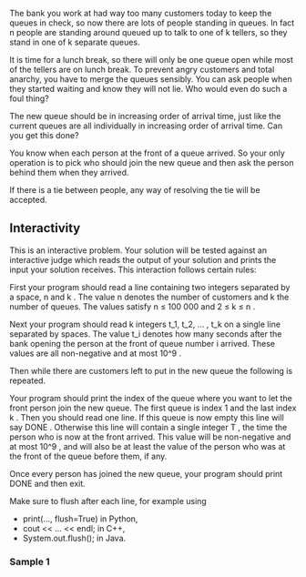 The bank you work at had way too many customers today to
keep the queues in check, so now there are lots of people
standing in queues. In fact n people are standing around queued
up to talk to one of k tellers, so they stand in one of k separate queues.

It is time for a lunch break, so there will only be one
queue open while most of the tellers are on lunch break. To
prevent angry customers and total anarchy, you have to merge
the queues sensibly. You can ask people when they started
waiting and know they will not lie. Who would even do such a
foul thing?

The new queue should be in increasing order of arrival time,
just like the current queues are all individually in increasing
order of arrival time. Can you get this done?

You know when each person at the front of a queue arrived.
So your only operation is to pick who should join the new queue
and then ask the person behind them when they arrived.

If there is a tie between people, any way of resolving the
tie will be accepted.

## Interactivity
This is an interactive problem. Your solution will be tested
against an interactive judge which reads the output of your
solution and prints the input your solution receives. This
interaction follows certain rules:

First your program should read a line containing two
integers separated by a space, n and k . The value n denotes the number of customers
and k the number of
queues. The values satisfy n
≤ 100 000 and 2
≤ k ≤ n .

Next your program should read k integers t_1, t_2, … , t_k on a single
line separated by spaces. The value t_i denotes how many seconds after
the bank opening the person at the front of queue number i arrived. These values
are all non-negative and at most 10^9 .

Then while there are customers left to put in the new queue
the following is repeated.

Your program should print the index of the queue where you
want to let the front person join the new queue. The first
queue is index 1 and the
last index k . Then you
should read one line. If this queue is now empty this line will
say DONE . Otherwise this line will
contain a single integer T , the time the person who is now at
the front arrived. This value will be non-negative and at most 10^9 , and will also be
at least the value of the person who was at the front of the
queue before them, if any.

Once every person has joined the new queue, your program
should print DONE and then exit.

Make sure to flush after each
line, for example using

- print(..., flush=True) in Python,
- cout << ... << endl; in C++,
- System.out.flush(); in Java.

### Sample 1
